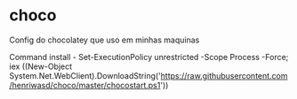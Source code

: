 # choco
Config do chocolatey que uso em minhas maquinas

Command install - 
Set-ExecutionPolicy unrestricted -Scope Process -Force; iex ((New-Object System.Net.WebClient).DownloadString('https://raw.githubusercontent.com/henriwasd/choco/master/chocostart.ps1'))
